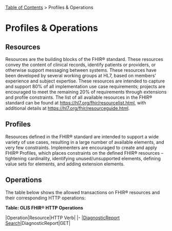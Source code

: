 <p id="breadcrumb">

[Table of Contents](https://simplifier.net/guide/OntarioLaboratoriesInformationSystemProviderQuery/Home) > Profiles & Operations

</p>


# Profiles & Operations

## Resources

Resources are the building blocks of the FHIR® standard.  These resources convey the content of clinical records, identify patients or providers, or otherwise support messaging between systems. These resources have been developed by several working groups at HL7, based on members’ experience and subject expertise.  These resources are intended to capture and support 80% of all implementation use case requirements; projects are encouraged to meet the remaining 20% of requirements through extensions and profile constraints. The list of all available resources in the FHIR® standard can be found at https://hl7.org/fhir/resourcelist.html, with additional details at https://hl7.org/fhir/resourceguide.html.

## Profiles

Resources defined in the FHIR® standard are intended to support a wide variety of use cases, resulting in a large number of available elements, and very few constraints. Implementers are encouraged to create and apply FHIR®  Profiles, which places constraints on the defined FHIR®  resources – tightening cardinality, identifying unused/unsupported elements, defining value sets for elements, and adding extension elements.

## Operations

The table below shows the allowed transactions on FHIR® resources and their corresponding HTTP operations:

**Table: OLIS FHIR® HTTP Operations**

|Operation|Resource|HTTP Verb|
|-
|[DiagnosticReport Search](https://simplifier.net/guide/OntarioLaboratoriesInformationSystemProviderQuery/DiagnosticReportSearch)|DiagnosticReport|GET|
